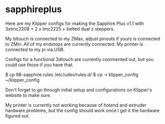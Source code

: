 # sapphireplus
Here are my Klipper configs for making the Sapphire Plus v1.1 with 3xtmc2208 + 2 x tmc2225 + belted dual z steppers.

My bltouch is connected to my ZMax, adjust pinouts if yours is connected to ZMin.  All of my endstops are currently connected.
My printer is connected to my pi via USB.

Configs for a functional 3dtouch are currently commented out, but you could use those if you have that.

$ cp 98-sapphire.rules /etc/udev/rules.d/
$ cp -r klipper_config ~/klipper_config

Don't forget to go through initial setup and configurations on Klipper's website to make sure.

My printer is currently not working because of hotend and extruder hardware problems, but the config should work once I get it the hardware figured out.
